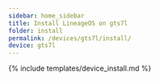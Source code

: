 ```yaml
---
sidebar: home_sidebar
title: Install LineageOS on gts7l
folder: install
permalink: /devices/gts7l/install/
device: gts7l
---
```

{% include templates/device_install.md %}
